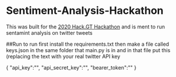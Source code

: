 # Sentiment-Analysis-Hackathon

This was built for the [2020 Hack.GT Hackathon](https://2020.hack.gt/) and is ment to run sentamint analysis on twitter tweets

##Run
to run first install the requirements.txt then make a file called keys.json in the same folder that main.py is in and in that file put this (replacing the text with your real twitter API key

  {
    "api_key":"<YOUR API KEY>",
    "api_secret_key":"<YOUR API SECRET>",
    "bearer_token":"<YOUR BEARER TOKEN>"
  }
